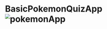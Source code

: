 # BasicPokemonQuizApp![pokemonApp](https://github.com/smtersoyoglu/BasicPokemonQuizApp/assets/77547002/cb1eabd1-15cf-491d-8f89-6e9ed2df075a)
